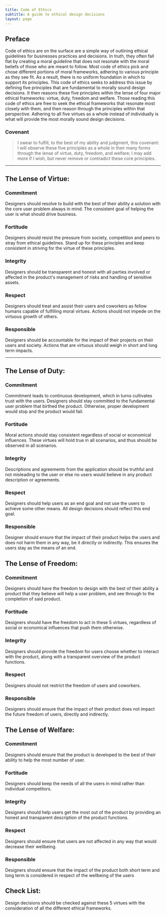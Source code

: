 ```yaml
---
title: Code of Ethics
subtitle: A guide to ethical design decisions
layout: page
---
```


## Preface 
Code of ethics are on the surface are a simple way of outlining ethical guidelines for businesses practices and decisions. In truth, they often fall flat by creating a moral guideline that does not resonate with the moral beliefs of those who are meant to follow. Most code of ethics pick and chose different portions of moral frameworks, adhering to various principle as they see fit. As a result, there is no uniform foundation in which to support its principles. This code of ethics seeks to address this issue by defining five principles that are fundamental to morally sound design decisions. It then reasons these five principles within the lense of four major ethical frameworks: virtue, duty, freedom and welfare. Those reading this code of ethics are free to seek the ethical frameworks that resonate most closely with them, and then reason through the principles within that perspective. Adhering to all five virtues as a whole instead of individually is what will provide the most morally sound design decisions.    

### Covenant
> I swear to fulfill, to the best of my ability and judgment, this covenant: I will observe these five principles as a whole in their many forms through the lense of virtue, duty, freedom, and welfare; I may add more if I wish, but never remove or contradict these core principles.    

---
## The Lense of Virtue:
### Commitment
Designers should resolve to build with the best of their ability a solution with the core user problem always in mind. The consistent goal of helping the user is what should drive business.    

### Fortitude
Designers should resist the pressure from society, competition and peers to stray from ethical guidelines. Stand up for these principles and keep consistent in striving for the virtue of these principles.

### Integrity
Designers should be transparent and honest with all parties involved or affected in the product's management of risks and handling of sensitive assets. 

### Respect
Designers should treat and assist their users and coworkers as fellow humans capable of fulfilling moral virtues. Actions should not impede on the virtuous growth of others.

### Responsible
Designers should be accountable for the impact of their projects on their users and society. Actions that are virtuous should weigh in short and long term impacts.

---
## The Lense of Duty:
### Commitment
Commitment leads to continuous development, which in turns cultivates trust with the users. Designers should stay committed to the fundamental user problem that birthed the product. Otherwise, proper development would stop and the product would fail.

### Fortitude
Moral actions should stay consistent regardless of social or economical influences. These virtues will hold true in all scenarios, and thus should be observed in all scenarios.

### Integrity
Descriptions and agreements from the application should be truthful and not misleading to the user or else no users would believe in any product description or agreements. 

### Respect
Designers should help users as an end goal and not use the users to achieve some other means. All design decisions should reflect this end goal.

### Responsible
Designer should ensure that the impact of their product helps the users and does not harm them in any way, be it directly or indirectly. This ensures the users stay as the means of an end.

## The Lense of Freedom:
### Commitment
Designers should have the freedom to design with the best of their ability a product that they believe will help a user problem, and see through to the completion of said product.

### Fortitude
Designers should have the freedom to act in these 5 virtues, regardless of social or economical influences that push them otherwise.

### Integrity
Designers should provide the freedom for users choose whether to interact with the product, along with a transparent overview of the product functions.

### Respect
Designers should not restrict the freedom of users and coworkers. 

### Responsible
Designers should ensure that the impact of their product does not impact the future freedom of users, directly and indirectly.  

## The Lense of Welfare:
### Commitment
Designers should ensure that the product is developed to the best of their ability to help the most number of user.

### Fortitude
Designers should keep the needs of all the users in mind rather than individual competitors.

### Integrity
Designers should help users get the most out of the product by providing an honest and transparent description of the product functions. 

### Respect
Designers should ensure that users are not affected in any way that would decrease their wellbeing. 

### Responsible
Designers should ensure that the impact of the product both short term and long term is considered in respect of the wellbeing of the users

## Check List:
Design decisions should be checked against these 5 virtues with the consideration of all the different ethical frameworks.


